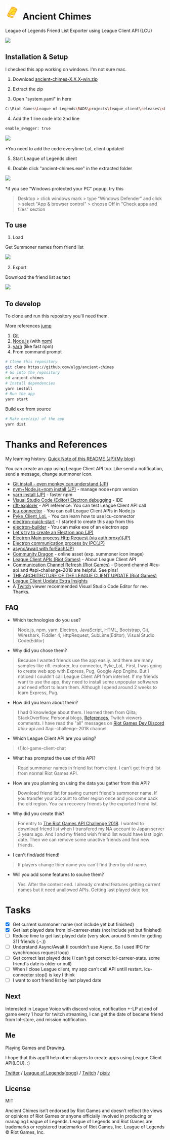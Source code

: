 # <img src="build/icon.png" width="48"> Ancient Chimes

League of Legends Friend List Exporter using League Client API (LCU)

<img src="https://user-images.githubusercontent.com/11805940/51436093-b1e3a080-1cc9-11e9-8ba6-9b5775fb5d02.png">

## Installation & Setup

I checked this app working on windows. I'm not sure mac.

1. Download [ancient-chimes-X.X.X-win.zip](https://github.com/ulgg/ancient-chimes/releases)

2. Extract the zip

3. Open "system.yaml" in here

```bash
C:\Riot Games\League of Legends\RADS\projects\league_client\releases\<LATEST_VERSION>\deploy
```

4. Add the 1 line code into 2nd line

```bash
enable_swagger: true
```

<img src="https://user-images.githubusercontent.com/11805940/51436142-8319fa00-1cca-11e9-8367-8a536962f595.png">

*You need to add the code everytime LoL client updated

5. Start League of Legends client

6. Double click "ancient-chimes.exe" in the extracted folder

<img src="https://user-images.githubusercontent.com/11805940/51436154-e2780a00-1cca-11e9-9011-8aa11906eb3e.png">

*if you see "Windows protected your PC" popup, try this

>Desktop > click windows mark > type "Windows Defender" and click > select "App & browser control" > choose Off in "Check apps and files" section

## To use

1. Load

Get Summoner names from friend list

<img src="https://user-images.githubusercontent.com/11805940/51436215-5b2b9600-1ccc-11e9-95ff-e1d8997fb1e4.png">

2. Export

Download the friend list as text

<img src="https://user-images.githubusercontent.com/11805940/51436328-667fc100-1cce-11e9-9986-4c405e27de2e.png">

## To develop

To clone and run this repository you'll need them.

More references [jump](#Thanks-and-References)

1. [Git](https://git-scm.com/downloads)
2. [Node.js](https://nodejs.org/en/download/) (with [npm](http://npmjs.com)) 
3. [yarn](https://yarnpkg.com/en/docs/install) (like fast npm) 
4.  From command prompt

```bash
# Clone this repository
git clone https://github.com/ulgg/ancient-chimes
# Go into the repository
cd ancient-chimes
# Install dependencies
yarn install
# Run the app
yarn start
```

Build exe from source

```bash
# Make exe(zip) of the app
yarn dist
```

# Thanks and References

My learning history. [Quick Note of this README (JP)(My blog)](https://ulg0.blogspot.com/2019/01/the-riot-games-api-challenge-2018.html)

You can create an app using League Client API too. Like send a notification, send a message, change summoner icon.

- [Git install - even monkey can understand (JP)](https://backlog.com/ja/git-tutorial/intro/intro2_1.html)
- [nvm+Node.js+npm install (JP)](https://mosapride.com/index.php/2018/04/23/post-810/) - manage node+npm version
- [yarn install (JP)](https://qiita.com/suisui654/items/1b89446e03991c7c2c3d) - faster npm
- [Visual Studio Code (Editor) Electron debugging](https://github.com/Microsoft/vscode-recipes/tree/master/Electron) - IDE
- [rift-explorer](https://github.com/Pupix/rift-explorer) - API reference. You can test League Client API call
- [lcu-connector](https://github.com/pupix/lcu-connector) - You can call League Client APIs in Node.js
- [Pyke_Client_LoL](https://github.com/systeme-cardinal/Pyke_Client_LoL) - You can learn how to use lcu-connector
- [electron-quick-start](https://github.com/electron/electron-quick-start) - I started to create this app from this
- [electron-builder](https://github.com/electron-userland/electron-builder) - You can make exe of an electron app
- [Let's try to create an Electron app (JP)](https://qiita.com/Quramy/items/a4be32769366cfe55778)
- [Electron Main process Http Request (via auth proxy)(JP)](https://qiita.com/yk-nakamura/items/16c0606012bb0e7c92fa)
- [Electron communication process by IPC(JP)](https://qiita.com/Misumi_Rize/items/dde76dbf89abee13991c)
- [async/await with forEach(JP)](https://qiita.com/_takeshi_24/items/1403727efb3fd86f0bcd#foreach%E3%81%A7asyncawait)
- [Community Dragon](https://github.com/CommunityDragon/Docs/blob/master/assets.md) - online asset (exp. summoner icon image)
- [League Client APIs (Riot Games)](https://developer.riotgames.com/league-client-apis.html) - About League Client API
- [Communication Channel Refresh (Riot Games)](https://www.riotgames.com/en/DevRel/new-comms) - Discord channel #lcu-api and #api-challenge-2018 are helpful. See pins!
- [THE ARCHITECTURE OF THE LEAGUE CLIENT UPDATE (Riot Games)](https://engineering.riotgames.com/news/architecture-league-client-update)
- [League Client Update Extra Insights](https://medium.com/@behrmann/league-client-update-extra-insights-f9f05c427657)
- A [Twitch](https://www.twitch.tv/ulg_) viewer recommended Visual Studio Code Editor for me. Thanks.

## FAQ

- Which technologies do you use?

>Node.js, npm, yarn, Electron, JavaScript, HTML, Bootstrap, Git, Wireshark, Fiddler 4, HttpRequest, SubLime(Editor), Visual Studio Code(Editor)

- Why did you chose them?

>Because I wanted friends use the app easily. and there are many samples like rift-explorer, lcu-connector, Pyke_LoL. First, I was going to create web app with Express, Pug, Google App Engine. But I noticed I couldn't call League Client API from internet. If my friends want to use the app, they need to install some unpopular softwares and need effort to learn them. Although I spend around 2 weeks to learn Express, Pug.

- How did you learn about them?

>I had 0 knowledge about them. I learned them from Qiita, StackOverflow, Personal blogs, [References](#Thanks-and-References), Twitch viewers comments. I have read the "all" messages on [Riot Games Dev Discord](https://discord.gg/riotapi ) #lcu-api and #api-challenge-2018 channel.

- Which League Client API are you using?

>(1)lol-game-client-chat

- What has prompted the use of this API?

>Read summoner names in friend list from client. I can't get friend list from normal Riot Games API.

- How are you planning on using the data you gather from this API?

>Download friend list for saving current friend's summoner name. If you transfer your account to other region once and you come back the old region. You can recovery friends by the exported friend list.

- Why did you create this?

>For entry to [The Riot Games API Challenge 2018](https://www.riotgames.com/en/DevRel/the-riot-games-api-challenge-2018). I wanted to download friend list when I transfered my NA account to Japan server 3 years ago. And I and my friend wish friend list would have last login date. Then we can remove some unactive friends and find new friends.

- I can't find/add friend!

>If players change thier name you can't find them by old name.

- Will you add some features to soulve them?

>Yes. After the contest end. I already created features getting current names but it need unallowed APIs. Getting last played date too.

# Tasks

- [x] Get current summoner name (not include yet but finished)
- [x] Get last played date from lol-carreer-stats (not include yet but finished)
- [ ] Reduce time to get last played date (very slow. around 5 min for getting 311 friends (.-.))
- [ ] Understand Async/Await (I counldn't use Async. So I used IPC for synchronous request loop)
- [ ] Get correct last played date (I can't get correct lol-carreer-stats. some friend's date is older or null)
- [ ] When I close League client, my app can't call API untill restart. lcu-connecter stop() is key I think
- [ ] I want to sort friend list by last played date 

## Next

Interested in League Voice with discord voice, notification +-LP at end of game every 1 hour for twitch streaming, I can get the date of became friend from lol-store, and mission notification.

## Me

Playing Games and Drawing.

I hope that this app'll help other players to create apps using League Client API(LCU). :)

[Twitter](https://twitter.com/ulg_) / [League of Legends(opgg)](http://jp.op.gg/summoner/userName=ulg) / [Twitch](https://www.twitch.tv/ulg_) / [pixiv](https://pixiv.me/ulg)

## License

MIT

Ancient Chimes isn’t endorsed by Riot Games and doesn’t reflect the views or opinions of Riot Games or anyone officially involved in producing or managing League of Legends. League of Legends and Riot Games are trademarks or registered trademarks of Riot Games, Inc. League of Legends © Riot Games, Inc.
